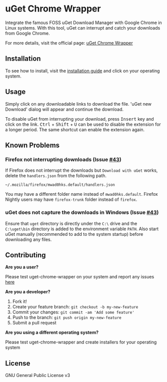 # uGet Chrome Wrapper
Integrate the famous FOSS uGet Download Manager with Google Chrome in Linux systems. With this tool, uGet can interrupt and catch your downloads from Google Chrome.

For more details, visit the official page: [uGet Chrome Wrapper](https://slgobinath.github.io/uget-chrome-wrapper/)

## Installation

To see how to install, visit the [installation guide](https://slgobinath.github.io/uget-chrome-wrapper/#installation) and click on your operating system.

## Usage
Simply click on any downloadable links to download the file. 'uGet new Download' dialog will appear and continue the download.

To disable uGet from interrupting your download, press <kbd>Insert</kbd> key and click on the link. <kbd>Ctrl</kbd> + <kbd>Shift</kbd> + <kbd>U</kbd> can be used to disable the extension for a longer period. The same shortcut can enable the extension again.

## Known Problems
### Firefox not interrupting downloads (Issue [#43](https://github.com/slgobinath/uget-chrome-wrapper/issues/43))
If Firefox does not interrupt the downloads but `Download with uGet` works, delete the `handlers.json` from the following path.

```
~/.mozilla/firefox/mwad0hks.default/handlers.json
```

You may have a different folder name instead of `mwad0hks.default`. Firefox Nightly users may have `firefox-trunk` folder instead of `firefox`.

### uGet does not capture the downloads in Windows (Issue [#43](https://github.com/slgobinath/uget-chrome-wrapper/issues/43))

Ensure that `uget` directory is directly under the `C:\` drive and the `C:\uget\bin` directory is added to the environment variable `PATH`. Also start uGet manually (recommended to add to the system startup) before downloading any files.


## Contributing
**Are you a user?**

Please test uget-chrome-wrapper on your system and report any issues [here](https://github.com/slgobinath/uget-chrome-wrapper/issues)

**Are you a developer?**

1. Fork it!
2. Create your feature branch: `git checkout -b my-new-feature`
3. Commit your changes: `git commit -am 'Add some feature'`
4. Push to the branch: `git push origin my-new-feature`
5. Submit a pull request

**Are you using a different operating system?**

Please test uget-chrome-wrapper and create installers for your operating system


## License

GNU General Public License v3